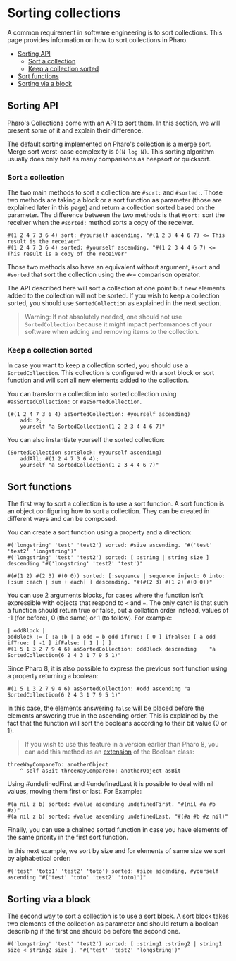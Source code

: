 # Sorting collections

A common requirement in software engineering is to sort collections. This page provides information on how to sort collections in Pharo.

- [Sorting API](#sorting-api)
  * [Sort a collection](#sort-a-collection)
  * [Keep a collection sorted](#keep-a-collection-sorted)
- [Sort functions](#sort-functions)
- [Sorting via a block](#sorting-via-a-block)

## Sorting API

Pharo's Collections come with an API to sort them. In this section, we will present some of it and explain their difference.

The default sorting implemented on Pharo's collection is a merge sort. Merge sort worst-case complexity is `O(N log N)`. This sorting algorithm usually does only half as many comparisons as heapsort or quicksort.

### Sort a collection 

The two main methods to sort a collection are `#sort:` and `#sorted:`. Those two methods are taking a block or a sort function as parameter (those are explained later in this page) and return a collection sorted based on the parameter.
The difference between the two methods is that `#sort:` sort the receiver when the `#sorted:` method sorts a copy of the receiver.

```Smalltalk
#(1 2 4 7 3 6 4) sort: #yourself ascending. "#(1 2 3 4 4 6 7) <= This result is the receiver"
#(1 2 4 7 3 6 4) sorted: #yourself ascending. "#(1 2 3 4 4 6 7) <= This result is a copy of the receiver"
```

Those two methods also have an equivalent without argument, `#sort` and `#sorted` that sort the collection using the `#<=` comparison operator.

The API described here will sort a collection at one point but new elements added to the collection will not be sorted. If you wish to keep a collection sorted, you should use `SortedCollection` as explained in the next section.

> Warning: If not absolutely needed, one should not use `SortedCollection` because it might impact performances of your software when adding and removing items to the collection.
### Keep a collection sorted

In case you want to keep a collection sorted, you should use a `SortedCollection`. This collection is configured with a sort block or sort function and will sort all new elements added to the collection.

You can transform a collection into sorted collection using `#asSortedCollection:` or `#asSortedCollection`. 

```Smalltalk
(#(1 2 4 7 3 6 4) asSortedCollection: #yourself ascending)
	add: 2;
	yourself "a SortedCollection(1 2 2 3 4 4 6 7)"
```

You can also instantiate yourself the sorted collection:

```Smalltalk
(SortedCollection sortBlock: #yourself ascending)
	addAll: #(1 2 4 7 3 6 4);
	yourself "a SortedCollection(1 2 3 4 4 6 7)"
```


## Sort functions

The first way to sort a collection is to use a sort function. A sort function is an object configuring how to sort a collection. They can be created in different ways and can be composed. 

You can create a sort function using a property and a direction:

```Smalltalk
#('longstring' 'test' 'test2') sorted: #size ascending. "#('test' 'test2' 'longstring')"
#('longstring' 'test' 'test2') sorted: [ :string | string size ] descending "#('longstring' 'test2' 'test')"
```

```Smalltalk
#(#(1 2) #(2 3) #(0 0)) sorted: [:sequence | sequence inject: 0 into: [:sum :each | sum + each] ] descending. "#(#(2 3) #(1 2) #(0 0))"
```

You can use 2 arguments blocks, for cases where the function isn't expressible with objects that respond to `<` and `=`. The only catch is that such a function should return true or false, but a collation order instead, values of -1 (for before), 0 (the same) or 1 (to follow). For example:

```Smalltalk
| oddBlock |
oddBlock := [ :a :b | a odd = b odd ifTrue: [ 0 ] ifFalse: [ a odd ifTrue: [ -1 ] ifFalse: [ 1 ] ] ].
#(1 5 1 3 2 7 9 4 6) asSortedCollection: oddBlock descending	"a SortedCollection(6 2 4 3 1 7 9 5 1)"
```

Since Pharo 8, it is also possible to express the previous sort function using a property returning a boolean:

```Smalltalk
#(1 5 1 3 2 7 9 4 6) asSortedCollection: #odd ascending	"a SortedCollection(6 2 4 3 1 7 9 5 1)"
```

In this case, the elements answering `false` will be placed before the elements answering true in the ascending order. This is explained by the fact that the function will sort the booleans according to their bit value (0 or 1).

> If you wish to use this feature in a version earlier than Pharo 8, you can add this method as an [extension](Extensions.md) of the Boolean class:

```Smalltalk
threeWayCompareTo: anotherObject
	^ self asBit threeWayCompareTo: anotherObject asBit
```

Using #undefinedFirst and #undefinedLast it is possible to deal with nil values, moving them first or last. For Example:

```Smalltalk
#(a nil z b) sorted: #value ascending undefinedFirst. "#(nil #a #b #z)"
#(a nil z b) sorted: #value ascending undefinedLast. "#(#a #b #z nil)"
```

Finally, you can use a chained sorted function in case you have elements of the same priority in the first sort function.

In this next example, we sort by size and for elements of same size we sort by alphabetical order:

```Smalltalk
#('test' 'toto1' 'test2' 'toto') sorted: #size ascending, #yourself ascending "#('test' 'toto' 'test2' 'toto1')"
```

## Sorting via a block

The second way to sort a collection is to use a sort block. A sort block takes two elements of the collection as parameter and should return a boolean describing if the first one should be before the second one.

```Smalltalk
#('longstring' 'test' 'test2') sorted: [ :string1 :string2 | string1 size < string2 size ]. "#('test' 'test2' 'longstring')"
```
